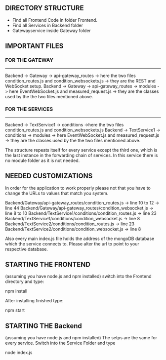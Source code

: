 ## DIRECTORY STRUCTURE
 - Find all Frontend Code in folder Frontend.
 - Find all Services in Backend folder
 - Gatewayservice inside Gateway folder

## IMPORTANT FILES 

### FOR THE GATEWAY
---------------
 Backend -> Gateway -> api-gateway_routes -> here the two files condition_routes.js and condition_websockets.js
    -> they are the REST and WebSocket setup.
 Backend -> Gateway -> api-gateway_routes -> modules -> here EventWebSocket.js and measured_request.js
    -> they are the classes used by the the two files mentioned above.

### FOR THE SERVICES
---------------
  Backend -> TextService1 -> conditions ->here the two files condition_routes.js and condition_websockets.js
  Backend -> TextService1 -> conditions -> modules -> here EventWebSocket.js and measured_request.js
      -> they are the classes used by the the two files mentioned above.

  The structure repeats itself for every service except the third one, which is the last instance in the forwarding chain of services.
  In this service there is no module folder as it is not needed.

## NEEDED CUSTOMIZATIONS
In order for the application to work properly please not that you have to change the URLs to values that match you system.

Backend/Gateway/api-gateway_routes/condition_routes.js
-> line 10 to 12
-> line 44
Backend/Gateway/api-gateway_routes/condition_websocket.js
-> line 8 to 10
Backend/TextService1/conditions/condition_routes.js
-> line 23
Backend/TextService1/conditions/condition_websocket.js
-> line 8
Backend/TextService2/conditions/condition_routes.js
-> line 23
Backend/TextService2/conditions/condition_websocket.js
-> line 8

Also every main index.js file holds the address of the mongoDB database which the service connects to.
Please alter the url to point to your respective database.

## STARTING THE FRONTEND
(assuming you have node.js and npm installed)
switch into the Frontend directory and type:

npm install

After installing finished type:

npm start


## STARTING THE Backend
(assuming you have node.js and npm installed)
The setps are the same for every service.
Switch into the Service Folder and type

node index.js
